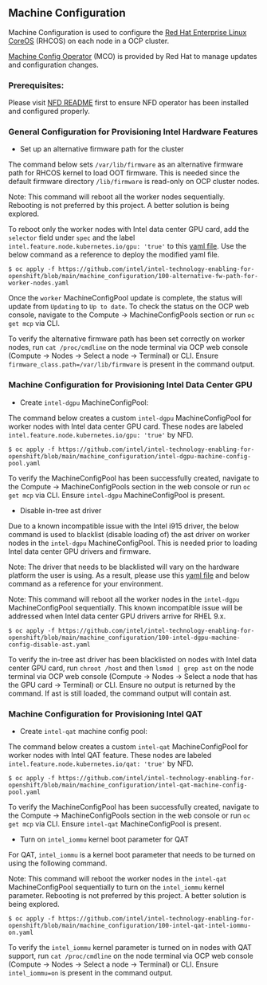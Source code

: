 ## Machine Configuration

Machine Configuration is used to configure the [Red Hat Enterprise Linux CoreOS](https://docs.openshift.com/container-platform/4.12/architecture/architecture-rhcos.html) (RHCOS) on each node in a OCP cluster.

[Machine Config Operator](https://github.com/openshift/machine-config-operator) (MCO) is provided by Red Hat to manage updates and configuration changes.

### Prerequisites:

Please visit [NFD README](/nfd/README.md) first to ensure NFD operator has been installed and configured properly. 

### General Configuration for Provisioning Intel Hardware Features
* Set up an alternative firmware path for the cluster 

The command below sets `/var/lib/firmware` as an alternative firmware path for RHCOS kernel to load OOT firmware. This is needed since the default firmware directory `/lib/firmware` is read-only on OCP cluster nodes.

Note: This command will reboot all the worker nodes sequentially. Rebooting is not preferred by this project. A better solution is being explored.

To reboot only the worker nodes with Intel data center GPU card, add the `selector` field under `spec` and the label `intel.feature.node.kubernetes.io/gpu: 'true'` to this [yaml file](/machine_configuration/100-alternative-fw-path-for-worker-nodes.yaml). Use the below command as a reference to deploy the modified yaml file.

```
$ oc apply -f https://github.com/intel/intel-technology-enabling-for-openshift/blob/main/machine_configuration/100-alternative-fw-path-for-worker-nodes.yaml
```

Once the `worker` MachineConfigPool update is complete, the status will update from `Updating` to `Up to date`. To check the status on the OCP web console, navigate to the Compute -> MachineConfigPools section or run `oc get mcp` via CLI. 

To verify the alternative firmware path has been set correctly on worker nodes, run `cat /proc/cmdline` on the node terminal via OCP web console (Compute -> Nodes -> Select a node -> Terminal) or CLI. Ensure `firmware_class.path=/var/lib/firmware` is present in the command output.

### Machine Configuration for Provisioning Intel Data Center GPU
* Create `intel-dgpu` MachineConfigPool:

The command below creates a custom `intel-dgpu` MachineConfigPool for worker nodes with Intel data center GPU card. These nodes are labeled `intel.feature.node.kubernetes.io/gpu: 'true'` by NFD. 

```
$ oc apply -f https://github.com/intel/intel-technology-enabling-for-openshift/blob/main/machine_configuration/intel-dgpu-machine-config-pool.yaml
```

To verify the MachineConfigPool has been successfully created, navigate to the Compute -> MachineConfigPools section in the web console or run `oc get mcp` via CLI. Ensure `intel-dgpu` MachineConfigPool is present.

* Disable in-tree ast driver 

Due to a known incompatible issue with the Intel i915 driver, the below command is used to blacklist (disable loading of) the ast driver on worker nodes in the `intel-dgpu` MachineConfigPool. This is needed prior to loading Intel data center GPU drivers and firmware. 

Note: The driver that needs to be blacklisted will vary on the hardware platform the user is using. As a result, please use this [yaml file](/machine_configuration/100-intel-dgpu-machine-config-disable-ast.yaml) and below command as a reference for your environment.

Note: This command will reboot all the worker nodes in the `intel-dgpu` MachineConfigPool sequentially. This known incompatible issue will be addressed when Intel data center GPU drivers arrive for RHEL 9.x.

```
$ oc apply -f https://github.com/intel/intel-technology-enabling-for-openshift/blob/main/machine_configuration/100-intel-dgpu-machine-config-disable-ast.yaml
```

To verify the in-tree ast driver has been blacklisted on nodes with Intel data center GPU card, run `chroot /host` and then `lsmod | grep ast` on the node terminal via OCP web console (Compute -> Nodes -> Select a node that has the GPU card -> Terminal) or CLI. Ensure no output is returned by the command. If ast is still loaded, the command output will contain ast.

### Machine Configuration for Provisioning Intel QAT

* Create `intel-qat` machine config pool:

The command below creates a custom `intel-qat` MachineConfigPool for worker nodes with Intel QAT feature. These nodes are labeled `intel.feature.node.kubernetes.io/qat: 'true'` by NFD. 

```
$ oc apply -f https://github.com/intel/intel-technology-enabling-for-openshift/blob/main/machine_configuration/intel-qat-machine-config-pool.yaml
```

To verify the MachineConfigPool has been successfully created, navigate to the Compute -> MachineConfigPools section in the web console or run `oc get mcp` via CLI. Ensure `intel-qat` MachineConfigPool is present.

* Turn on `intel_iommu` kernel boot parameter for QAT

For QAT, `intel_iommu` is a kernel boot parameter that needs to be turned on using the following command.

Note: This command will reboot the worker nodes in the `intel-qat` MachineConfigPool sequentially to turn on the `intel_iommu` kernel parameter. Rebooting is not preferred by this project. A better solution is being explored.

```
$ oc apply -f https://github.com/intel/intel-technology-enabling-for-openshift/blob/main/machine_configuration/100-intel-qat-intel-iommu-on.yaml
```

To verify the `intel_iommu` kernel parameter is turned on in nodes with QAT support, run `cat /proc/cmdline` on the node terminal via OCP web console (Compute -> Nodes -> Select a node -> Terminal) or CLI. Ensure `intel_iommu=on` is present in the command output.

